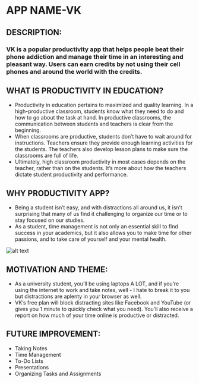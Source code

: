 # APP NAME-VK
## DESCRIPTION:
### VK is a popular productivity app that helps people beat their phone addiction and manage their time in an interesting and pleasant way. Users can earn credits by not using their cell phones and around the world with the credits.

## WHAT IS PRODUCTIVITY IN EDUCATION?
* Productivity in education pertains to maximized and quality learning. In a high-productive classroom, students know what they need to do and how to go about the task at hand. In productive classrooms, the communication between students and teachers is clear from the beginning.
* When classrooms are productive, students don’t have to wait around for instructions. Teachers ensure they provide enough learning activities for the students. The teachers also develop lesson plans to make sure the classrooms are full of life.
* Ultimately, high classroom productivity in most cases depends on the teacher, rather than on the students. It’s more about how the teachers dictate student productivity and performance.

## WHY PRODUCTIVITY APP?
* 	Being a student isn’t easy, and with distractions all around us, it isn’t surprising that many of us find it challenging to organize our time or to stay focused on our studies.
* 	As a student, time management is not only an essential skill to find success in your academics, but it also allows you to make time for other passions, and to take care of yourself and your mental health.
 
![alt text](https://seeromega.com/wp-content/uploads/2019/07/Apps-for-Students.png " abc ")

## MOTIVATION AND THEME:
* As a university student, you’ll be using laptops A LOT, and if you’re using the internet to work and take notes, well - I hate to break it to you but distractions are aplenty in your browser as well.
* VK’s free plan will block distracting sites like Facebook and YouTube (or gives you 1 minute to quickly check what you need). You’ll also receive a report on how much of your time online is productive or distracted.

## FUTURE IMPROVEMENT:
* 	Taking Notes
*	Time Management
*	To-Do Lists
*	Presentations
* 	Organizing Tasks and Assignments
